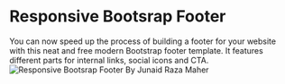# Responsive Bootsrap Footer
You can now speed up the process of building a footer for your website with this neat and free modern Bootstrap footer template. It features different parts for internal links, social icons and CTA.
![Responsive Bootsrap Footer By Junaid Raza Maher](https://user-images.githubusercontent.com/78488335/180796905-dd39dbcc-0e43-4182-b9f6-d6950b6468a9.png)
